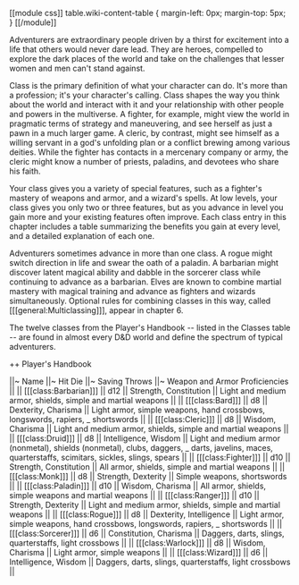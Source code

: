 [[module css]]
table.wiki-content-table { margin-left: 0px; margin-top: 5px; }
[[/module]]

Adventurers are extraordinary people driven by a thirst for excitement into a life that others would never dare lead. They are heroes, compelled to explore the dark places of the world and take on the challenges that lesser women and men can't stand against.

Class is the primary definition of what your character can do. It's more than a profession; it's your character's calling. Class shapes the way you think about the world and interact with it and your relationship with other people and powers in the multiverse. A fighter, for example, might view the world in pragmatic terms of strategy and maneuvering, and see herself as just a pawn in a much larger game. A cleric, by contrast, might see himself as a willing servant in a god's unfolding plan or a conflict brewing among various deities. While the fighter has contacts in a mercenary company or army,
the cleric might know a number of priests, paladins, and devotees who share his faith.

Your class gives you a variety of special features, such as a fighter's mastery of weapons and armor, and a wizard's spells. At low levels, your class gives you only two or three features, but as you advance in level you gain more and your existing features often improve. Each class entry in this chapter includes a table summarizing the benefits you gain at every level, and a detailed explanation of each one.

Adventurers sometimes advance in more than one class. A rogue might switch direction in life and swear the oath of a paladin. A barbarian might discover latent magical ability and dabble in the sorcerer class while continuing to advance as a barbarian. Elves are known to combine martial mastery with magical training and advance as fighters and wizards simultaneously. Optional rules for combining classes in this way, called [[[general:Multiclassing]]], appear in chapter 6.

The twelve classes from the Player's Handbook -- listed in the Classes table -- are found in almost every D&D world and define the spectrum of typical adventurers.

++ Player's Handbook

||~ Name ||~ Hit Die ||~ Saving Throws ||~ Weapon and Armor Proficiencies ||
|| [[[class:Barbarian]]] || d12 || Strength, Constitution || Light and medium armor, shields, simple and martial weapons ||
|| [[[class:Bard]]] || d8 || Dexterity, Charisma || Light armor, simple weapons, hand crossbows, longswords, rapiers, _
shortswords ||
|| [[[class:Cleric]]] || d8 || Wisdom, Charisma || Light and medium armor, shields, simple and martial weapons ||
|| [[[class:Druid]]] || d8 || Intelligence, Wisdom || Light and medium armor (nonmetal), shields (nonmetal), clubs, daggers, _
darts, javelins, maces, quarterstaffs, scimitars, sickles, slings, spears ||
|| [[[class:Fighter]]] || d10 || Strength, Constitution || All armor, shields, simple and martial weapons ||
|| [[[class:Monk]]] || d8 || Strength, Dexterity || Simple weapons, shortswords ||
|| [[[class:Paladin]]] || d10 || Wisdom, Charisma || All armor, shields, simple weapons and martial weapons ||
|| [[[class:Ranger]]] || d10 || Strength, Dexterity || Light and medium armor, shields, simple and martial weapons ||
|| [[[class:Rogue]]] || d8 || Dexterity, Intelligence || Light armor, simple weapons, hand crossbows, longswords, rapiers, _
shortswords ||
|| [[[class:Sorcerer]]] || d6 || Constitution, Charisma || Daggers, darts, slings, quarterstaffs, light crossbows ||
|| [[[class:Warlock]]] || d8 || Wisdom, Charisma || Light armor, simple weapons ||
|| [[[class:Wizard]]] || d6 || Intelligence, Wisdom || Daggers, darts, slings, quarterstaffs, light crossbows ||
